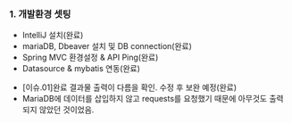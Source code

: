 ### 1. 개발환경 셋팅
- IntelliJ 설치(완료)
- mariaDB, Dbeaver 설치 및 DB connection(완료)
- Spring MVC 환경설정 & API Ping(완료)
- Datasource & mybatis 연동(완료)
* [이슈.01]완료 결과물 출력이 다름을 확인. 수정 후 보완 예정(완료)
* MariaDB에 데이터를 삽입하지 않고 requests를 요청했기 때문에 아무것도 출력되지 않았던 것이었음.
